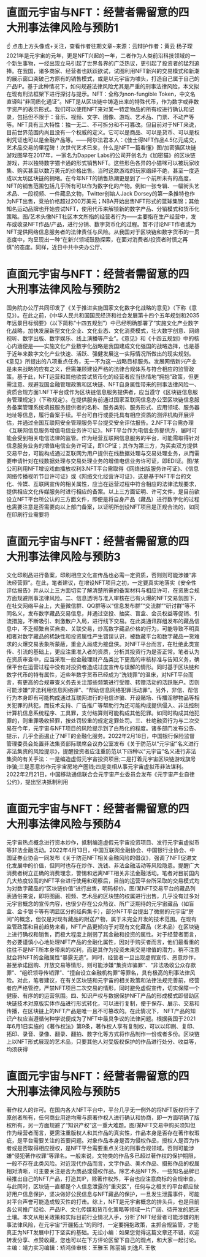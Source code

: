 # 直面元宇宙与NFT：经营者需留意的四大刑事法律风险与预防1

☝ 点击上方头像或+关注，查看作者往期文章~来源：云辩护作者：黄云 杨子琛2021年是元宇宙的元年，更是NFT兴起的一年，二者作为人类前沿科技领域的一个新生事物，一经出现立马引起了世界各界的广泛热议，更引起了投资者的猛烈追捧。在我国，诸多商家、经营者也跃跃欲试，试图利用NFT新兴的交易模式和新潮的展示窗口突破己方原有的销售模式，或是以元宇宙为噱头，打造自己属于自己的产品IP。基于此种情况下，如何规避法律风险尤其是严重的刑事法律风险，本文拟在现有刑法框架下进行探讨与提示。NFT：全称为non-fungible Token，中文名直译叫“非同质化通证”。NFT是从区块链中铸造出来的特殊代币，作为数字或非数字资产的表示形式。我们可以使用NFT来对某一特定物品的所有权进行确认和记录，包括但不限于：音乐、视频、文字、图像、游戏、艺术品、门票、不动产等等。NFT具有三大特性：独一无二、不可拆分和不可篡改。但目前对于NFT来说，目前世界范围内尚且没有一个权威的定义。它可以是商品、可以是货币、可以是权利凭证也可以是金融产品等。——阿尔法君本人：《佳士得NFT作品4.5亿元成交，艺术品交易的里程碑！次世代艺术已来，什么是NFT一篇看懂》图/加密猫区块链游戏图早在2017年，一家名为Dapper Labs的公司开创名为《加密猫》的区块链游戏，并以独特数字猫卡通的形式销售NFT。这些形色各异的小猫咪可以被玩家收集、购买甚至以数万美元的价格出售。当时这款游戏的玩家络绎不绝，甚至一度造成以太坊区块链的拥堵。在今年NFT的销售热潮更是到了一个前所未有的高度，NFT的销售范围包括几乎所有可以作为数字化的产物。例如一张专辑、一幅街头艺术品、一段视频、一件藏品文物，Twitter创始人Jack Dorsey的第一条推特也作为NFT出售，竞拍价格超过200万美元；NBA开始出售NFT形式的篮球集锦；其他知名运动品牌也开始尝试NFT，使用代币来解锁新的数字产品、分销模式和货币化策略。图/艺术头像NFT社区本文所指的经营者行为——主要指在生产经营中，发布或收录NFT作品/产品，进行分销、数字货币化的过程。暂不讨论NFT作者或为NFT提供网络信息服务者的法律责任与风险。从我国对于区块链和数字货币的一贯态度中，均呈现出一种“在新兴领域鼓励探索，在面对消费者/投资者时慎之再慎”的态度。同样，近日中共中央办公厅、

# 直面元宇宙与NFT：经营者需留意的四大刑事法律风险与预防2

国务院办公厅共同印发了《关于推进实施国家文化数字化战略的意见》（下称《意见》）。在此之前，《中华人民共和国国民经济和社会发展第十四个五年规划和2035年远景目标纲要》（以下简称“十四五规划”）中已经明确部署了“实施文化产业数字化战略，加快发展新型文化企业、文化业态、文化消费模式，壮大数字创意、网络视听、数字出版、数字娱乐、线上演播等产业”。《意见》和《十四五规划》中的核心内涵便是——实施文化产业数字化战略是我国建成文化强国的战略选择，也是基于近年来数字文化产业快速、活跃、强健发展这一实际情况所做出的现实规划。《意见》所提出的八项重点任务，无一不为这一战略目标服务。发展网络新兴产业是未来战略的应有之义，但需兼顾建设严格的法律合规体系与符合相应的监管政策。基于此，NFT运营和其他欲尝试货币化的经营者应当热情地“拥抱”政策，但更需注意、规避我国金融管理政策和区块链、NFT自身属性带来的刑事法律风险一、资质合规方面1.NFT平台或作为区块链信息服务提供者，应当遵守《区块链信息服务管理规定》（下称规定）。在提供服务前通过国家互联网信息办公室区块链信息服务备案管理系统填报服务提供者的名称、服务类别、服务形式、应用领域、服务器地址等信息，履行备案手续。平台可自行或委托具有相应资质的测评机构开展评估，并通过全国互联网安全管理服务平台提交安全评估报告。2.NFT平台需办理《互联网信息服务增值电信业务许可证》。NFT平台作为电信业务提供方，届时可能会受到相关电信法律的监管。作为经营互联网信息服务的平台，可能需取得针对信息服务业务的增值电信业务许可证，即ICP证；其作为第三方，为买卖双方提供交易平台，可能构成通过互联网为用户提供在线数据处理与交易处理业务，从而需要申请针对在线数据处理与交易处理业务的增值电信业务许可证，即EDI证。图/某公司利用NFT增设戏曲播放权利3.NFT平台需取得《网络出版服务许可证》、《信息网络传播视听节目许可证》或《网络文化经营许可证》，这是基于NFT平台的文化、传媒、互联网宣传的相关属性，应当在运营过程中符合相应的法律法规要求，提供相应文化传媒服务时进行相应的备案。以上三方面证明、许可文件，是目前欲设立NFT平台所公认的三方面文件，即便是将自身产品（藏品）进行数字化的过程也需要注意是否需要向以上部门备案，以证明所创设NFT项目是正规合法的，如同在印刷行业需要将

# 直面元宇宙与NFT：经营者需留意的四大刑事法律风险与预防3

文化印刷品进行备案，印刷相应文化宣传品也必需一定资质，否则则可能涉嫌“非法经营罪”。在此，笔者建议，在增设NFT项目之初，一定要真实地落实《安全性评估报告》并从以上三方面切实了解清楚所需的备案材料与相应许可，在资质合规方面规避刑事法律风险。二、信息透明与准入审核在已有火爆的NFT交易氛围下，在社交网络平台上，大量微信群、QQ群等以“信息发布群”“交流群”“研讨群”等不同名义，发布数字藏品交易信息，并通过空投、抽奖、盲盒、会员权益等促销、引流措施，不断吸引、刺激散户入局，进行线下交易。在此类通讯群组发布的藏品信息中，不乏频繁自买自卖、关联交易，炒高数字藏品价格的行为，可能导致不明真相者对数字藏品的稀缺性和投资属性产生错误认识，被数藏平台和数字藏品一货难求的火爆交易表象所蒙蔽，重金入局成为接盘侠。对NFT平台而言，在杜绝此类宣传、引流的基础上，更应注重准入者的资质，分析其投资行为是否正常。笔者认为在资质审查中，应当采取一般金融理财产品类比下更高的审核标准与告知义务，确保平台在运营过程中没有对投资者造成过度宣传与误解的情形。同时基于区块链和数字代币的特有属性，近些年数字货币已经成为“洗钱罪”的温床，对NFT平台而言，有更高的合规审查义务去关注那些频繁进行受赠、转赠活动的活跃账户。否则可能涉嫌“非法利用信息网络罪”、“帮助信息网络犯罪活动罪”。另外，非信、帮信行为本身即有可能构成通过互联网进行的电信诈骗、开设赌场、传播淫秽物品等相关犯罪的共犯，而技术支持、广告推广等帮助行为还可能构成提供侵入、非法控制计算机信息系统程序、工具罪，支付结算则可能构成其他犯罪。如同时构成其他犯罪的，则重罪吸收轻罪，按处罚较重的规定定罪处罚。三、杜绝融资行为与二次交易在今年，元宇宙与NFT项目的风险提示到了白热化的程度。诸多部门发布公告、提示，几乎全面遏止了NFT的金融化服务。2022年2月18日，中国银行保险监督管理委员会处置非法集资部际联席会议办公室发布《关于防范以“元宇宙”名义进行非法集资的风险提示》，提醒投资者应注重防范以下四种以“元宇宙”名义进行非法集资的有关手法：一是编造虚假元宇宙投资项目;二是打着元宇宙区块链游戏旗号诈骗;三是恶意炒作元宇宙房地产圈钱;四是变相从事元宇宙虚拟币非法谋利。2022年2月21日，中国移动通信联合会元宇宙产业委员会发布《元宇宙产业自律公约》，提出坚决抵制利用

# 直面元宇宙与NFT：经营者需留意的四大刑事法律风险与预防4

元宇宙热点概念进行资本炒作，抵制编造虚假元宇宙投资项目、发行元宇宙虚拟币等非法金融活动。2022年4月13日，中国互联网金融协会、中国银行业协会、中国证券业协会一同发布《关于防范NFT相关金融风险的倡议》，强调了NFT促进文化发展中的价值，但同时也存在炒作、洗钱、非法金融活动等风险隐患。提醒广大消费者树立正确的消费理念，警惕和远离NFT相关非法金融活动。笔者对目前国内几大热度较高的NFT平台进行使用和观察后，目前的运营平台所采取的交易模式均为对数字藏品的“区块链价值”进行出售，明码标价。图/某NFT交易平台的藏品列表通俗来说，即将图画、视频、艺术品的区块链的权属进行出售，几乎没有过多对元宇宙概念的宣传内容，也很少存在公众热议、所广泛期待的元宇宙藏品（如盲盒、金卡银卡等有明显区分的经典集卡），部分NFT平台提出了微弱的元宇宙“房间”的概念，但仅是对现有藏品的附送产物，属于未完全开发的技术范围。在现有监管政策和目前趋势来看，NFT产品更倾向于对现有文化藏品（艺术品）在区块链上进行确权和销售，而极大程度上削弱了其金融和投资的属性。对于经营者而言，务必要谨慎小心地处理NFT产品的金融化属性，因对于购买者而言，他们最看重的往往不是NFT所本身带来的权利，而是其作为投资未来交易增值的潜力，稍不注意就会将NFT的金融属性“暴露无遗”。同时，经营者一旦出现虚假宣传、恶意炒作，甚至承诺回购、开放交易等情形，则可能涉嫌“集资诈骗罪”、“非法吸收公众存款罪”、“组织领导传销罪”、“擅自设立金融机构罪”等罪名，具有极高的刑事法律风险。对此，笔者建议，在有关区块链和元宇宙的相关政策和法律法规完善前，经营者应严格管控，严禁NFT项目二次交易的情形，同时避免虚假宣传，切实保障一个健康、有序的的运营氛围。四、知识产权与数据保护NFT产品的形成模式即借助区块链技术对原版实体作品进行形式转化，可以进行复制，便于保存、展示、交易和传播，在区块链上的NFT产品是唯一且不可篡改的。在此情况下， NFT产品的知识产权应当遵循何种学说便成为了NFT中最具争议的法律问题。根据我国于2021年6月1日实施的《著作权法》第9条，著作权人享有复制权，可以以印刷、复印、拓印、录音、录像、翻录、翻拍、数字化等方式将作品制作一份或者多份。区块链上以NFT形式展现的艺术品，只要其他人对受版权保护的作品进行处分、收益等，均须获得

# 直面元宇宙与NFT：经营者需留意的四大刑事法律风险与预防5

著作权人的许可。在国内各大NFT平台中，平台几乎无一例外的将NFT版权归于了原创者所有，任何商业用途均需与原著作权人进行确认和协商，即一方面明确了版权所有，另一方面规避了“知识产权”这一重大难题。图/某NFT交易中购买须知但作为经营者而言，更需注重版权人和其作品的真实性，作品本身是否存在著作权瑕疵，是平台需要关注的首要问题。对象作品本身是否为侵权作品，授权人是否为作者或是否取得相应授权，是NFT平台需要重点关注的刑事合规领域。否则可能涉嫌“侵犯著作权罪”等罪名。一般来说，文物类的作品多已超过著作权的保护期限，一般不存在此类风险。对近现代作品而言，文字作品、美术作品、摄影作品的权属相对清晰，可主要关注是否为赝品或侵权作品。除艺术品NFT外，一些知名品牌已经推出自己的NFT产品，打造其IP，除著作权外，平台也应注意商标的合规审查。与此同时，区块链一直都是个人信息泄露的“重灾区”，任何与之相关的平台都应做好用户信息保护，坚决做好公民信息与NFT藏品的保护，一旦发生泄露事件，可能对平台声誉可能造成毁灭性的打击。综上，NFT是元宇宙概念的排头兵，也是目前各公司推广经验、产品IP、文化传媒和货币化策略等领域一片广阔、待开发的肥沃土壤。本文从相关政策和实际目前行业情况入手，分析了NFT经营者可能涉嫌的刑事法律风险，在元宇宙“开疆拓土”的同时，一定要拥抱政策，主抓合规监管，才能真正为NFT发展中打下坚实的基础。无讼小编：如果您觉得这篇文章还不错，欢迎转发分享、点赞收藏，您也可以在下方评论区留下自己的观点，和大家一起讨论。主编：靖力实习编辑：矫鸿佳审核：王雅玉 陈丽娟 刘逸凡 王敬

